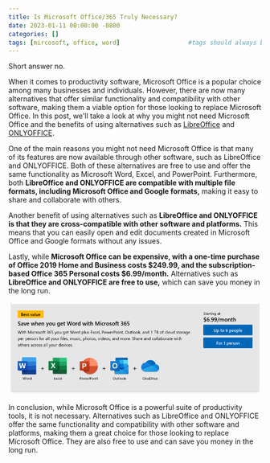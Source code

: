 ```yaml
---
title: Is Microsoft Office/365 Truly Necessary?
date: 2023-01-11 00:00:00 -0800
categories: []
tags: [mircosoft, office, word]                   #tags should always be lowercase
---
```


Short answer no. 

When it comes to productivity software, Microsoft Office is a popular choice among many businesses and individuals. However, there are now many alternatives that offer similar functionality and compatibility with other software, making them a viable option for those looking to replace Microsoft Office. In this post, we'll take a look at why you might not need Microsoft Office and the benefits of using alternatives such as [LibreOffice](https://www.libreoffice.org/) and [ONLYOFFICE](https://www.onlyoffice.com/).

One of the main reasons you might not need Microsoft Office is that many of its features are now available through other software, such as LibreOffice and ONLYOFFICE. Both of these alternatives are free to use and offer the same functionality as Microsoft Word, Excel, and PowerPoint. Furthermore, both **LibreOffice and ONLYOFFICE are compatible with multiple file formats, including Microsoft Office and Google formats,** making it easy to share and collaborate with others.

Another benefit of using alternatives such as **LibreOffice and ONLYOFFICE is that they are cross-compatible with other software and platforms.** This means that you can easily open and edit documents created in Microsoft Office and Google formats without any issues.

Lastly, while **Microsoft Office can be expensive, with a one-time purchase of Office 2019 Home and Business costs $249.99, and the subscription-based Office 365 Personal costs $6.99/month.** Alternatives such as **LibreOffice and ONLYOFFICE are free to use,** which can save you money in the long run.

![Mircosoft 365 pricing model](/assets/img/mircosoft%20365/office365.png)

In conclusion, while Microsoft Office is a powerful suite of productivity tools, it is not necessary. Alternatives such as LibreOffice and ONLYOFFICE offer the same functionality and compatibility with other software and platforms, making them a great choice for those looking to replace Microsoft Office. They are also free to use and can save you money in the long run.
